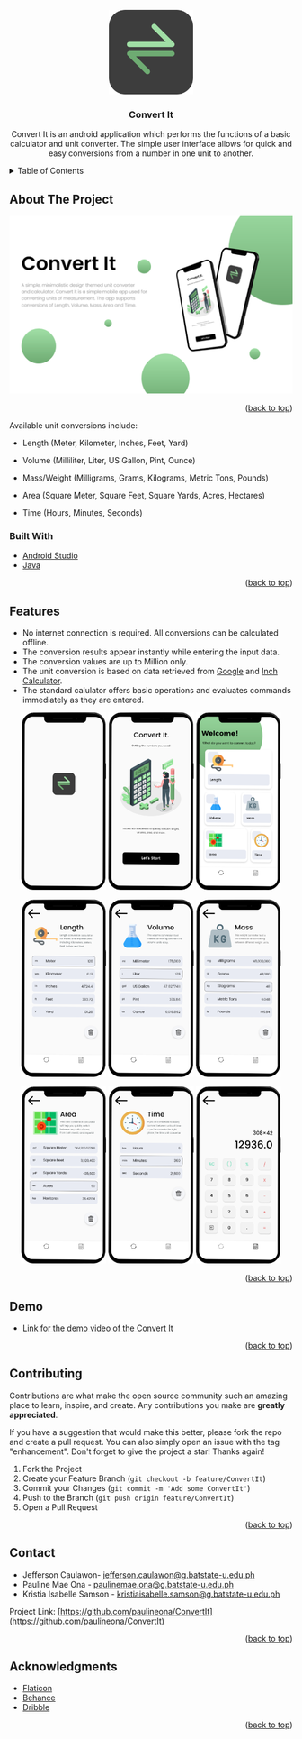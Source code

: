 <div id="top"></div>

<!-- PROJECT LOGO -->
<br />
<div align="center">
  <a href="https://github.com/paulineona/ConvertIt">
    <img src="screenshots/logo.png" alt="Logo" width="150" height="150">
  </a>

<h3 align="center">Convert It</h3>

  <p align="center">
Convert It is an android application which performs the functions of a basic calculator and unit converter. The simple user interface allows for quick and easy conversions from a number in one unit to another.  
</div>



<!-- TABLE OF CONTENTS -->
<details>
  <summary>Table of Contents</summary>
  <ol>
    <li>
      <a href="#about">About The Project</a>
      <ul>
        <li><a href="#built-with">Built With</a></li>
      </ul>
    </li>
    <li><a href="#features">Features</a></li>
      <li><a href="#demo">Demo</a></li>
    <li><a href="#contributing">Contributing</a></li>
    <li><a href="#contact">Contact</a></li>
    <li><a href="#acknowledgments">Acknowledgments</a></li>
  </ol>
</details>


<div id="about">
  
<!-- ABOUT THE PROJECT -->
## About The Project
  
[![About][screenshot]](https://github.com/paulineona/ConvertIt)

<p align="right">(<a href="#top">back to top</a>)</p>

Available unit conversions include:
* Length (Meter, Kilometer, Inches, Feet, Yard)
* Volume (Milliliter, Liter, US Gallon, Pint, Ounce)
* Mass/Weight (Milligrams, Grams, Kilograms, Metric Tons, Pounds)
* Area (Square Meter, Square Feet, Square Yards, Acres, Hectares)
* Time (Hours, Minutes, Seconds)

  <div id="built-with">
### Built With

* [Android Studio](https://developer.android.com/)
* [Java](https://www.java.com/en/)

<p align="right">(<a href="#top">back to top</a>)</p>

  </div>
</div>


<div id="features">
  
<!-- FEATURES -->
## Features

* No internet connection is required. All conversions can be calculated offline.
* The conversion results appear instantly while entering the input data.
* The conversion values are up to Million only.
* The unit conversion is based on data retrieved from <a href="https://www.google.com/">Google</a> and <a href="https://www.inchcalculator.com/">Inch Calculator</a>.
* The standard calulator offers basic operations and evaluates commands immediately as they are entered.
  
<p align="middle">
  
  
  <img src="screenshots/splashscreen.png" width="30%"/>

  <img src="screenshots/on-boarding.png" width="30%"/>

  <img src="screenshots/dashboard.png" width="30%"/>
</p>

  
<p align="middle">
   <img src="screenshots/length.png" width="30%"/>

  <img src="screenshots/volume.png" width="30%"/>

  <img src="screenshots/mass.png" width="30%"/>
</p>
  
<p align="middle">
   <img src="screenshots/areav2.png" width="30%"/>

  <img src="screenshots/timev2.png" width="30%"/>

  <img src="screenshots/calculator.png" width="30%"/>
</p>

<p align="right">(<a href="#top">back to top</a>)</p>
  
</div>

<div id="demo">
  
<!-- DEMO -->
## Demo
  
* <a href="https://youtu.be/P7sXY7sx-w4">Link for the demo video of the Convert It</a>
  
<p align="right">(<a href="#top">back to top</a>)</p>
  
</div>

<div id="contributing">
  
<!-- CONTRIBUTING -->
## Contributing

Contributions are what make the open source community such an amazing place to learn, inspire, and create. Any contributions you make are **greatly appreciated**.

If you have a suggestion that would make this better, please fork the repo and create a pull request. You can also simply open an issue with the tag "enhancement".
Don't forget to give the project a star! Thanks again!

1. Fork the Project
2. Create your Feature Branch (`git checkout -b feature/ConvertIt`)
3. Commit your Changes (`git commit -m 'Add some ConvertIt'`)
4. Push to the Branch (`git push origin feature/ConvertIt`)
5. Open a Pull Request

<p align="right">(<a href="#top">back to top</a>)</p>

</div>

<div id="contact">
  
<!-- CONTACT -->
## Contact

* Jefferson Caulawon- jefferson.caulawon@g.batstate-u.edu.ph
* Pauline Mae Ona - paulinemae.ona@g.batstate-u.edu.ph
* Kristia Isabelle Samson - kristiaisabelle.samson@g.batstate-u.edu.ph

Project Link: [https://github.com/paulineona/ConvertIt](https://github.com/paulineona/ConvertIt)

<p align="right">(<a href="#top">back to top</a>)</p>

</div>

<div id="acknowledgements">
  
<!-- ACKNOWLEDGMENTS -->
## Acknowledgments

* [Flaticon](https://www.flaticon.com/)
* [Behance](https://www.behance.net/)
* [Dribble](https://dribbble.com/)

<p align="right">(<a href="#top">back to top</a>)</p>


</div>

<!-- MARKDOWN LINKS & IMAGES -->
[screenshot]: screenshots/about2.png


